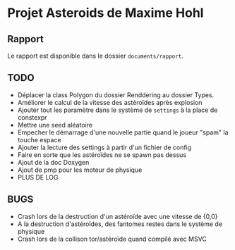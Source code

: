 Projet Asteroids de Maxime Hohl
===============================

Rapport
-------

Le rapport est disponible dans le dossier `documents/rapport`.

TODO
----
 - Déplacer la class Polygon du dossier Renddering au dossier Types.
 - Améliorer le calcul de la vitesse des astéroïdes après explosion
 - Ajouter tout les paramètre dans le système de `settings` à la place de constexpr
 - Mettre une seed aléatoire
 - Empecher le démarrage d'une nouvelle partie quand le joueur "spam" la touche espace
 - Ajouter la lecture des settings à partir d'un fichier de config
 - Faire en sorte que les astéroïdes ne se spawn pas dessus
 - Ajout de la doc Doxygen
 - Ajout de pmp pour les moteur de physique
 - PLUS DE LOG

BUGS
----
 - Crash lors de la destruction d'un astéroïde avec une vitesse de {0,0}
 - A la destruction d'astéroïdes, des fantomes restes dans le système de physique
 - Crash lors de la collison tor/astéroïde quand compilé avec MSVC
